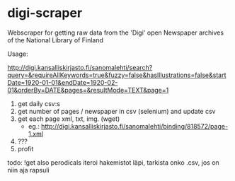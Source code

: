 # digi-scraper
Webscraper for getting raw data from the 'Digi' open Newspaper archives of the National Library of Finland

Usage:

http://digi.kansalliskirjasto.fi/sanomalehti/search?query=&requireAllKeywords=true&fuzzy=false&hasIllustrations=false&startDate=1920-01-01&endDate=1920-02-01&orderBy=DATE&pages=&resultMode=TEXT&page=1

1. get daily csv:s
2. get number of pages / newspaper in csv (selenium) and update csv
3. get each page xml, txt, img. (wget)
    * eg.: http://digi.kansalliskirjasto.fi/sanomalehti/binding/818572/page-1.xml
98. ???
99. profit

todo:
!get also perodicals
iteroi hakemistot läpi, tarkista onko .csv, jos on niin aja rapsuli
